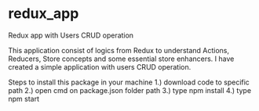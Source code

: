 # redux_app
 Redux app with Users CRUD operation


This application consist of logics from Redux to understand Actions, Reducers, Store concepts and some essential store enhancers.
I have created a simple application with users CRUD operation.


Steps to install this package in your machine
1.) download code to specific path
2.) open cmd on package.json folder path
3.) type npm install
4.) type npm start
